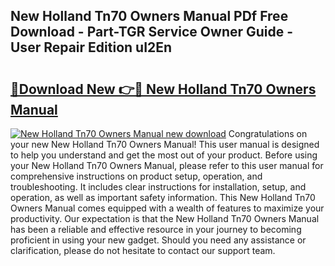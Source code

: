 ## New Holland Tn70 Owners Manual PDf Free Download - Part-TGR Service Owner Guide - User Repair Edition uI2En

# <h2><a href="http://bc88102.oget.top/?id=New+Holland+Tn70+Owners+Manual">🔗Download New 👉🔴 New Holland Tn70 Owners Manual</a></h2>

[![New Holland Tn70 Owners Manual new download](https://i.imgur.com/5g1atiW.png)](http://bc88102.oget.top/?id=New+Holland+Tn70+Owners+Manual)
Congratulations on your new New Holland Tn70 Owners Manual! This user manual is designed to help you understand and get the most out of your product. Before using your New Holland Tn70 Owners Manual, please refer to this user manual for comprehensive instructions on product setup, operation, and troubleshooting. It includes clear instructions for installation, setup, and operation, as well as important safety information. This New Holland Tn70 Owners Manual comes equipped with a wealth of features to maximize your productivity. Our expectation is that the New Holland Tn70 Owners Manual has been a reliable and effective resource in your journey to becoming proficient in using your new gadget. Should you need any assistance or clarification, please do not hesitate to contact our support team.
